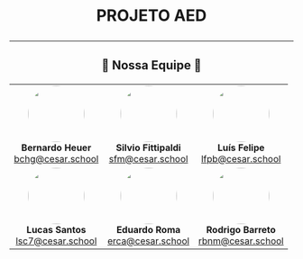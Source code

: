 # <p align="center">PROJETO AED</p>

---

## <p align="center">🚀 Nossa Equipe 🚀</p>

<div align="center">
<table>
  <tr>
    <td align="center">
      <img src="https://www.gravatar.com/avatar/c1d5b299ae7bfe1e25925d3d3c232bce?s=200" width="100" style="border-radius: 50%;"><br>
      <b>Bernardo Heuer</b><br>
      <a href="mailto:bchg@cesar.school">bchg@cesar.school</a>
    </td>
    <td align="center">
      <img src="https://www.gravatar.com/avatar/9f4e26782cdef9a53b1ef255e0c98d9f?s=200" width="100" style="border-radius: 50%;"><br>
      <b>Silvio Fittipaldi</b><br>
      <a href="mailto:sfm@cesar.school">sfm@cesar.school</a>
    </td>
    <td align="center">
      <img src="https://www.gravatar.com/avatar/a5e6dcd18787d3b4fd0c2728e749d9af?s=200" width="100" style="border-radius: 50%;"><br>
      <b>Luís Felipe</b><br>
      <a href="mailto:lfpb@cesar.school">lfpb@cesar.school</a>
    </td>
  </tr>
  <tr>
    <td align="center">
      <img src="https://www.gravatar.com/avatar/2f8dd3f738ceddc0e29b8fe769ae57c8?s=200" width="100" style="border-radius: 50%;"><br>
      <b>Lucas Santos</b><br>
      <a href="mailto:lsc7@cesar.school">lsc7@cesar.school</a>
    </td>
    <td align="center">
      <img src="https://www.gravatar.com/avatar/8b5af823a95b5f3c1edb6e9e04707f9e?s=200" width="100" style="border-radius: 50%;"><br>
      <b>Eduardo Roma</b><br>
      <a href="mailto:erca@cesar.school">erca@cesar.school</a>
    </td>
    <td align="center">
      <img src="https://www.gravatar.com/avatar/5f9b5c2a05b2b4b5b1b2673e42d89d7f?s=200" width="100" style="border-radius: 50%;"><br>
      <b>Rodrigo Barreto</b><br>
      <a href="mailto:rbnm@cesar.school">rbnm@cesar.school</a>
    </td>
  </tr>
</table>
</div>

